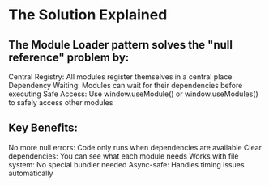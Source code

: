 # The Solution Explained

## The Module Loader pattern solves the "null reference" problem by:

Central Registry: All modules register themselves in a central place
Dependency Waiting: Modules can wait for their dependencies before executing
Safe Access: Use window.useModule() or window.useModules() to safely access other modules

## Key Benefits:

No more null errors: Code only runs when dependencies are available
Clear dependencies: You can see what each module needs
Works with file system: No special bundler needed
Async-safe: Handles timing issues automatically